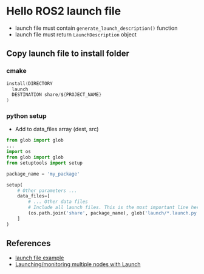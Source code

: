 # Hello ROS2 launch file

- launch file must contain `generate_launch_description()` function
- launch file must return `LaunchDescription` object

## Copy launch file to install folder
### cmake
```c
install(DIRECTORY
  launch
  DESTINATION share/${PROJECT_NAME}
)
```

### python setup
- Add to data_files array (dest, src)
```python
from glob import glob
...
import os
from glob import glob
from setuptools import setup

package_name = 'my_package'

setup(
    # Other parameters ...
    data_files=[
        # ... Other data files
        # Include all launch files. This is the most important line here!
        (os.path.join('share', package_name), glob('launch/*.launch.py'))
    ]
)
```
## References
- [launch file example](https://roboticsbackend.com/ros2-launch-file-example/)
- [Launching/monitoring multiple nodes with Launch](https://docs.ros.org/en/foxy/Tutorials/Launch-system.html)